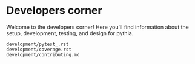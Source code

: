 # Developers corner

Welcome to the developers corner! Here you'll find information about the setup,
development, testing, and design for pythia.

```{toctree}
development/pytest_.rst
development/coverage.rst
development/contributing.md
```
